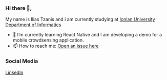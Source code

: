 ### Hi there 👋,
My name is Ilias Tzanis and i am currently studying at [Ionian University Department of Informatics](https://di.ionio.gr/en/)
- 🌱 I’m currently learning React Native and I am developing a demo for a mobile crowdsensing application.
- 📫 How to reach me: [Open an issue here](https://github.com/iliastzanis/iliastzanis/issues/new/choose)


### Social Media
[LinkedIn](https://www.linkedin.com/in/ilias-tzanis/)


<!--
**iliastzanis/iliastzanis** is a ✨ _special_ ✨ repository because its `README.md` (this file) appears on your GitHub profile.

Here are some ideas to get you started:
- 🌱 I’m currently learning <img src = "https://cdn.iconscout.com/icon/free/png-512/kotlin-283155.png"  width="13" height="13"/>otlin and Android App Development
- 🔭 I’m currently working on ...
- 🌱 I’m currently learning ...
- 👯 I’m looking to collaborate on ...
- 🤔 I’m looking for help with ...
- 💬 Ask me about ...
- 📫 How to reach me: ...
- 😄 Pronouns: ...
- ⚡ Fun fact: ...
-->
